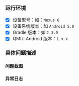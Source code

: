 ### 运行环境 ###

- [x] 设备型号：如：`Nexus 6`
- [x] 设备系统版本：如 `Android 5.0`
- [x] Gradle 版本：如 `2.3.0`
- [x] QMUI Android 版本：`1.x.x`

### 具体问题描述 ###

#### 问题截图 ####

#### 异常日志 ####
